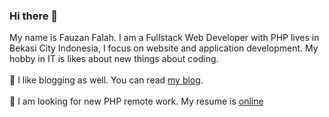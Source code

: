 ### Hi there 👋 
My name is Fauzan Falah. I am a Fullstack Web Developer with PHP lives in Bekasi City Indonesia, I focus on website and application development. My hobby in IT is likes about new things about coding.
<br>
<br>
:pencil: I like blogging as well. You can read [my blog](https://www.codekop.com/).
<br>
<br>
:construction_worker: I am looking for new PHP remote work. My resume is [online](https://fauzan.codekop.com/)

